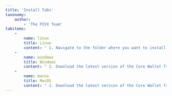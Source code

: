 ```yaml
---
title: 'Install Tabs'
taxonomy:
    author:
        - 'The PIVX Team'
tabitems:
    -
        name: linux
        title: Linux
        content: " 1. Navigate to the folder where you want to install the PIVX Core Wallet (for example **cd /home/pivx/pivx**)\n 2. Download the latest version of the Core Wallet: **wget https://github.com/PIVX-Project/PIVX/releases/download/v[version]/pivx-[version]-xxx** (link from pivx.org website) \n 3. Unzip the archive: **tar -zxvf pivx-[version]-aarch64-linux-gnu.tar.gz && sudo rm -f pivx-[version]-aarch64-linux-gnu.tar.gz** \n 4. Navigate to the newly created folder **cd pivx-[version]**\n 5. *First install only:* Install the Sapling parameters (Keys securing Shield transactions) by running the command **./install-params.sh** \n 6. Launch the PIVX server **./pivxd -daemon**, or the PIVX GUI client: **./pivx-qt** \n"
    -
        name: windows
        title: Windows
        content: " 1. Download the latest version of the Core Wallet from https://pivx.org/downloads \n 2. Run the installer and follow all steps.\n 3. Launch the PIVX Core Wallet.\n"
    -
        name: macos
        title: MacOS
        content: " 1. Download the latest version of the Core Wallet from https://pivx.org/downloads \n 2. Run the installer and Copy the PIVX App to Applications folder.\n 3. Launch the PIVX Core Wallet.\n"
---
```


